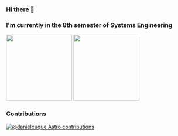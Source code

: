 ### Hi there 👋
### I'm currently in the 8th semester of Systems Engineering
<div align="left">
  <img height="180em" src="https://github-readme-stats-eight-theta.vercel.app/api?username=danielcuque&show_icons=true&theme=midnight-purple&include_all_commits=true&count_private=true"/>
  <img height="180em" src="https://github-readme-stats-eight-theta.vercel.app/api/top-langs/?username=danielcuque&layout=compact&langs_count=7&theme=midnight-purple"/>
</div>

### Contributions
[![@danielcuque Astro contributions](https://astro.badg.es/v1/contributor/danielcuque.svg)](https://astro.badg.es/v1/contributor/danielcuque/)
